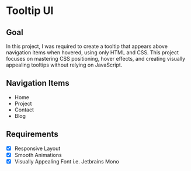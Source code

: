 # Tooltip UI
## Goal

In this project, I was required to create a tooltip that appears above navigation items when hovered, using only HTML and CSS. This project focuses on mastering CSS positioning, hover effects, and creating visually appealing tooltips without relying on JavaScript.

## Navigation Items

<ul>
  <li>Home</li>
  <li>Project</li>
  <li>Contact</li>
  <li>Blog</li>
</ul>

## Requirements

- [x] Responsive Layout
- [x] Smooth Animations
- [x] Visually Appealing Font i.e. Jetbrains Mono 

